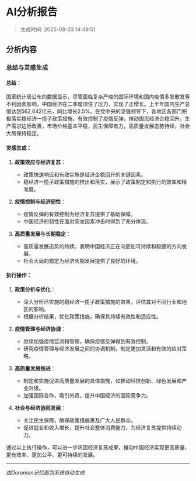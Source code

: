 # AI分析报告

> 生成时间: 2025-08-03 14:49:51

## 分析内容

### 总结与灵感生成

#### 总结：
国家统计局公布的数据显示，尽管面临复杂严峻的国际环境和国内疫情多发散发等不利因素影响，中国经济在二季度顶住了压力，实现了正增长。上半年国内生产总值达到562,642亿元，同比增长2.5%。在党中央的坚强领导下，各地区各部门积极落实稳经济一揽子政策措施，有效控制了疫情反弹，推动国民经济企稳回升，生产需求边际改善，市场价格基本平稳，民生保障有力，高质量发展态势持续，社会大局保持稳定。

#### 灵感生成：
1. **政策效应与经济复苏**：
   - 政策快速响应和有效实施是经济企稳回升的关键因素。
   - 稳经济一揽子政策措施的推出和落实，展示了政策制定和执行的效率和精准度。

2. **疫情控制与经济韧性**：
   - 疫情反弹的有效控制为经济复苏提供了基础保障。
   - 中国经济的韧性在面对突发因素冲击时得到了充分体现。

3. **高质量发展与长期稳定**：
   - 高质量发展态势的持续，表明中国经济正在向更加可持续和稳健的方向发展。
   - 社会大局的稳定为经济长期发展提供了良好的环境。

#### 执行操作：
1. **政策分析与优化**：
   - 深入分析已实施的稳经济一揽子政策措施的效果，评估其对不同行业和地区的影响。
   - 根据分析结果，优化政策措施，确保其持续有效性和适应性。

2. **疫情管理与经济协调**：
   - 继续加强疫情监测和管理，确保疫情反弹得到有效控制。
   - 研究疫情管理与经济发展之间的协调机制，制定更加灵活和有效的应对策略。

3. **高质量发展推进**：
   - 制定和实施促进高质量发展的具体措施，如推动科技创新、绿色发展和产业升级。
   - 加强国际合作，吸引外资，提升中国经济的国际竞争力。

4. **社会与经济协同发展**：
   - 关注民生保障，确保政策措施惠及广大人民群众。
   - 促进就业和收入增长，提升社会整体消费能力，为经济复苏提供持续动力。

通过以上执行操作，可以进一步巩固经济复苏成果，推动中国经济实现更高质量、更有效率、更加公平、更可持续的发展。

---

*由Doramon记忆面包系统自动生成*
